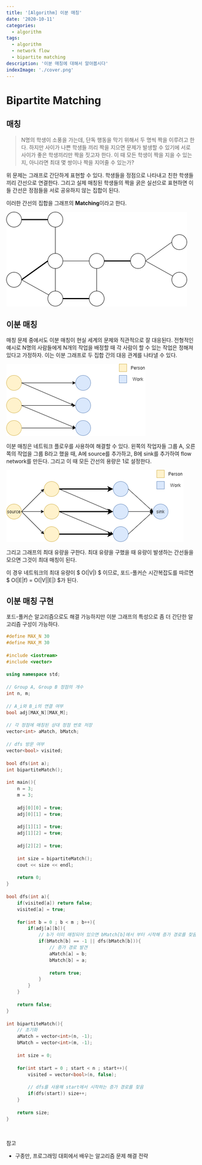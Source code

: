 ```yaml
---
title: '[Algorithm] 이분 매칭'
date: '2020-10-11'
categories:
  - algorithm
tags:
  - algorithm
  - network flow
  - bipartite matching
description: '이분 매칭에 대해서 알아봅시다'
indexImage: './cover.png'
---
```


# Bipartite Matching

## 매칭

> N명의 학생이 소풍을 가는데, 단독 행동을 막기 위해서 두 명씩 짝을 이루려고 한다. 
> 하지만 사이가 나쁜 학생들 끼리 짝을 지으면 문제가 발생할 수 있기에 
> 서로 사이가 좋은 학생끼리만 짝을 짓고자 한다. 
> 이 때 모든 학생이 짝을 지을 수 있는지, 아니라면 최대 몇 쌍이나 짝을 지어줄 수 있는가?  

위 문제는 그래프로 간단하게 표현할 수 있다. 
학생들을 정점으로 나타내고 친한 학생들 끼리 간선으로 연결한다. 
그리고 실제 매칭된 학생들의 짝을 굵은 실선으로 표현하면 이들 간선은 정점들을 서로 공유하지 않는 집합이 된다.  

이러한 간선의 집합을 그래프의 **Matching**이라고 한다.

![matching](./matching.png)  

 
## 이분 매칭

매칭 문제 중에서도 이분 매칭이 현실 세계의 문제와 직관적으로 잘 대응된다. 
전형적인 예시로 N명의 사람들에게 N개의 작업을 배정할 때 각 사람이 할 수 있는 작업은 정해져 있다고 가정하자. 
이는 이분 그래프로 두 집합 간의 대응 관계를 나타낼 수 있다.

![bipartite_matching](./bipartite_matching.png)  

이분 매칭은 네트워크 플로우를 사용하여 해결할 수 있다. 
왼쪽의 작업자들 그룹 A, 오른쪽의 작업을 그룹 B라고 했을 때, 
A에 source를 추가하고, B에 sink를 추가하여 flow network를 만든다. 
그리고 이 때 모든 간선의 용량은 1로 설정한다. 

![bipartite_matching2](./bipartite_matching2.png)  

그리고 그래프의 최대 유량을 구한다. 
최대 유량을 구했을 때 유량이 발생하는 간선들을 모으면 그것이 최대 매칭이 된다.  

이 경우 네트워크의 최대 유량이 $ O(\|V\|) $ 이므로, 포드-풀커슨 시간복잡도를 따르면 $ O(\|E\|f) = O(\|V\|\|E\|) $가 된다. 

## 이분 매칭 구현  

포드-풀커슨 알고리즘으로도 해결 가능하지만 이분 그래프의 특성으로 좀 더 간단한 알고리즘 구성이 가능하다.

``` cpp
#define MAX_N 30
#define MAX_M 30

#include <iostream>
#include <vector>

using namespace std;

// Group A, Group B 정점의 개수
int n, m;

// A_i와 B_i의 연결 여부
bool adj[MAX_N][MAX_M];

// 각 정점에 매칭된 상대 정점 번호 저장
vector<int> aMatch, bMatch;

// dfs 방문 여부
vector<bool> visited;

bool dfs(int a);
int bipartiteMatch();

int main(){
	n = 3;
	m = 3;

	adj[0][0] = true;
	adj[0][1] = true;

	adj[1][1] = true;
	adj[1][2] = true;

	adj[2][2] = true;

	int size = bipartiteMatch();
	cout << size << endl;

	return 0;
}

bool dfs(int a){
	if(visited[a]) return false;
	visited[a] = true;
	
	for(int b = 0 ; b < m ; b++){
		if(adj[a][b]){
			// b가 이미 매칭되어 있으면 bMatch[b]에서 부터 시작해 증가 경로를 찾음
			if(bMatch[b] == -1 || dfs(bMatch[b])){
				// 증가 경로 발견
				aMatch[a] = b;
				bMatch[b] = a;

				return true;
			}
		}
	}

	return false;
}

int bipartiteMatch(){
	// 초기화
	aMatch = vector<int>(n, -1);
	bMatch = vector<int>(m, -1);

	int size = 0;

	for(int start = 0 ; start < n ; start++){
		visited = vector<bool>(n, false);

		// dfs를 사용해 start에서 시작하는 증가 경로를 찾음
		if(dfs(start)) size++;
	}

	return size;
}
```

<br/>

참고
- 구종만, 프로그래밍 대회에서 배우는 알고리즘 문제 해결 전략